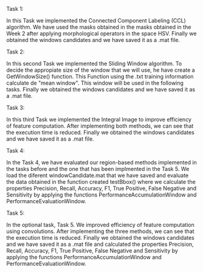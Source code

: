 Task 1:

In this Task we implemented the Connected Component Labeling (CCL) algorithm. We have used the masks obtained in the masks obtained in the Week 2 after applying morphological operators in the space HSV.
Finally we obtained the windows candidates and we have saved it as a .mat file.

Task 2:

In this second Task we implemented the Sliding Window algorithm. To decide the appropiate size of the window that we will use, he have create a GetWindowSize() function. This Function using the .txt training information calculate de "mean window". This window will be used in the following tasks.
Finally we obtained the windows candidates and we have saved it as a .mat file.

Task 3:

In this third Task we implemented the Integral Image to improve efficiency of feature computation. After implementing both methods, we can see that the execution time is reduced.
Finally we obtained the windows candidates and we have saved it as a .mat file.

Task 4:

In the Task 4, we have evaluated our region-based methods implemented in the tasks before and the one that has been implmented in the Task 5. We load the diferent windowCandidate.mat that we have saved and evaluate the data obtained in the function created testBbox() where we calculate the properties Precision, Recall, Accuracy, F1, True Positive, False Negative and Sensitivity by applying the functions PerformanceAccumulationWindow and PerformanceEvaluationWindow.

Task 5:

In the optional task, Task 5. We improved efficiency of feature computation using convolutions. After implementing the three methods, we can see that the execution time is reduced.
Finally we obtained the windows candidates and we have saved it as a .mat file and calculated the properties Precision, Recall, Accuracy, F1, True Positive, False Negative and Sensitivity by applying the functions PerformanceAccumulationWindow and PerformanceEvaluationWindow.
